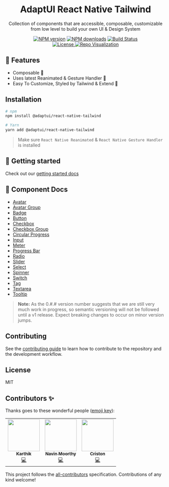<h1 align="center">AdaptUI React Native Tailwind</h1>

<p align="center">
Collection of components that are accessible, composable, customizable from low level to build your own UI & Design System 
</p>

<p align="center">
  <a href="https://npmjs.org/package/@adaptui/react-native-tailwind"><img alt="NPM version" src="https://img.shields.io/npm/v/@adaptui/react-native-tailwind.svg" /></a>
  <a href="https://npmjs.org/package/@adaptui/react-native-tailwind"><img alt="NPM downloads" src="https://img.shields.io/npm/dm/@adaptui/react-native-tailwind.svg"></a>
  <a href="https://github.com/adaptui/react-native-tailwind/actions"><img alt="Build Status" src="https://github.com/adaptui/react-native-tailwind/actions/workflows/build.yml/badge.svg" /></a><br/>
  <a href="https://github.com/adaptui/react-native-tailwind/blob/main/LICENSE"><img src="https://img.shields.io/badge/License-MIT-yellow.svg" alt="License">
  </a>
  <a target="_blank" href="https://octo-repo-visualization.vercel.app/?repo=adaptui%2Freact-native-tailwind"><img src="https://img.shields.io/badge/Repo-Visualization-orange" alt="Repo Visualization">
  </a>
</p>

## :rocket: Features

- Composable :toolbox:
- Uses latest Reanimated & Gesture Handler :robot:
- Easy To Customize, Styled by Tailwind & Extend :nail_care:

## Installation

```sh
# npm
npm install @adaptui/react-native-tailwind

# Yarn
yarn add @adaptui/react-native-tailwind
```

> Make sure `React Native Reanimated` & `React Native Gesture Handler` is
> installed

## :beginner: Getting started

Check out our [getting started docs](/docs/getting-started.md)

## 📑 Component Docs

- [Avatar](docs/avatar.md)
- [Avatar Group](docs/avatar-group.md)
- [Badge](docs/badge.md)
- [Button](docs/button.md)
- [Checkbox](docs/checkbox.md)
- [Checkbox Group](docs/checkbox-group.md)
- [Circular Progress](docs/circular-progress.md)
- [Input](docs/input.md)
- [Meter](docs/meter.md)
- [Progress Bar](docs/progress-bar.md)
- [Radio](docs/radio.md)
- [Slider](docs/slider.md)
- [Select](docs/select.md)
- [Spinner](docs/spinner.md)
- [Switch](docs/switch.md)
- [Tag](docs/tag.md)
- [Textarea](docs/text-area.md)
- [Tooltip](docs/tooltip.md)

> **Note:** As the 0.#.# version number suggests that we are still very much
> work in progress, so semantic versioning will not be followed until a v1
> release. Expect breaking changes to occur on minor version jumps.

## Contributing

See the [contributing guide](CONTRIBUTING.md) to learn how to contribute to the
repository and the development workflow.

## License

MIT

## Contributors ✨

Thanks goes to these wonderful people
([emoji key](https://allcontributors.org/docs/en/emoji-key)):

<!-- ALL-CONTRIBUTORS-LIST:START - Do not remove or modify this section -->
<!-- prettier-ignore-start -->
<!-- markdownlint-disable -->
<table>
  <tr>
    <td align="center"><a href="https://peerlist.io/_iam_karthik"><img src="https://avatars.githubusercontent.com/u/35562287?v=4?s=100" width="100px;" alt=""/><br /><sub><b>Karthik</b></sub></a><br /><a href="https://github.com/adaptui/react-native-tailwind/commits?author=Karthik-B-06" title="Code">💻</a></td>
    <td align="center"><a href="https://navinmoorthy.me/"><img src="https://avatars.githubusercontent.com/u/39694575?v=4?s=100" width="100px;" alt=""/><br /><sub><b>Navin Moorthy</b></sub></a><br /><a href="https://github.com/adaptui/react-native-tailwind/commits?author=navin-moorthy" title="Code">💻</a></td>
    <td align="center"><a href="https://crstnmac.github.io/"><img src="https://avatars.githubusercontent.com/u/20360870?v=4?s=100" width="100px;" alt=""/><br /><sub><b>Criston</b></sub></a><br /><a href="https://github.com/adaptui/react-native-tailwind/commits?author=crstnmac" title="Code">💻</a></td>
  </tr>
</table>

<!-- markdownlint-restore -->
<!-- prettier-ignore-end -->

<!-- ALL-CONTRIBUTORS-LIST:END -->

This project follows the
[all-contributors](https://github.com/all-contributors/all-contributors)
specification. Contributions of any kind welcome!
